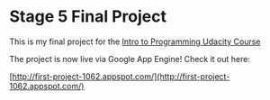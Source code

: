 # Stage 5 Final Project
This is my final project for the [Intro to Programming Udacity Course](https://www.udacity.com/course/intro-to-programming-nanodegree--nd000)

The project is now live via Google App Engine! Check it out here:

[http://first-project-1062.appspot.com/](http://first-project-1062.appspot.com/)
